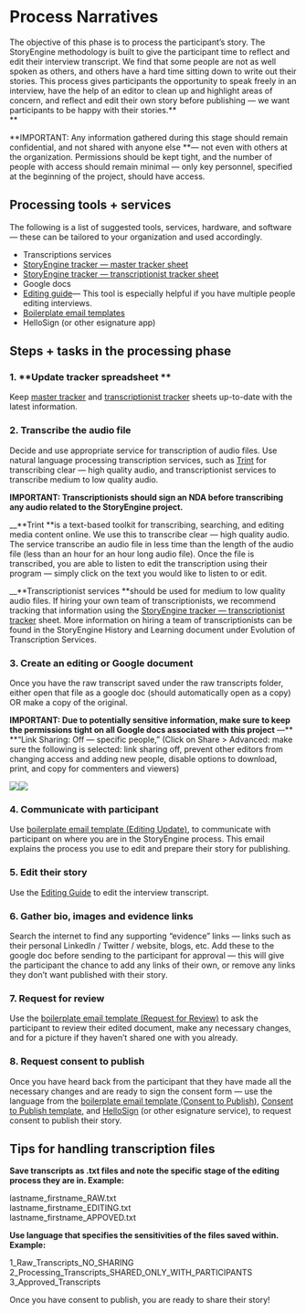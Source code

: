 # Process Narratives

The objective of this phase is to process the participant’s story. The StoryEngine methodology is built to give the participant time to reflect and edit their interview transcript. We find that some people are not as well spoken as others, and others have a hard time sitting down to write out their stories. This process gives participants the opportunity to speak freely in an interview, have the help of an editor to clean up and highlight areas of concern, and reflect and edit their own story before publishing — we want participants to be happy with their stories.**                        
**

**IMPORTANT: Any information gathered during this stage should remain confidential, and not shared with anyone else **— not even with others at the organization. Permissions should be kept tight, and the number of people with access should remain minimal — only key personnel, specified at the beginning of the project, should have access.

## **Processing tools + services**

The following is a list of suggested tools, services, hardware, and software — these can be tailored to your organization and used accordingly.

* Transcriptions services
* [StoryEngine tracker — master tracker sheet](https://docs.google.com/spreadsheets/d/1FVMHKgSiJJqT7Yq3QvWhvZkGJZ3M9wps5ZfSD-XN0wM/edit#gid=0&range=E:E)
* [StoryEngine tracker — transcriptionist tracker sheet](https://docs.google.com/spreadsheets/d/1FVMHKgSiJJqT7Yq3QvWhvZkGJZ3M9wps5ZfSD-XN0wM/edit#gid=1212148835&range=A:A)
* Google docs
* [Editing guide](https://docs.google.com/document/d/1U5qTrHLxjW_5B39nCKpxmiFIe6zFkE0LmFydPWoAxXA/edit?usp=sharing)— This tool is especially helpful if you have multiple people editing interviews.
* [Boilerplate email templates](https://docs.google.com/document/d/1tCx5s-6B05lSf0hqZrH2C9yr4Nh6VLrZYzhNb9SzW0I/edit?usp=sharing)
* HelloSign \(or other esignature app\)

## **Steps + tasks in the processing phase**

### 1. **Update tracker spreadsheet **

Keep [master tracker](https://docs.google.com/spreadsheets/d/1FVMHKgSiJJqT7Yq3QvWhvZkGJZ3M9wps5ZfSD-XN0wM/edit#gid=0&range=E:E) and [transcriptionist tracker](https://docs.google.com/spreadsheets/d/1FVMHKgSiJJqT7Yq3QvWhvZkGJZ3M9wps5ZfSD-XN0wM/edit#gid=1212148835&range=A:A) sheets up-to-date with the latest information.

### 2. **Transcribe the audio file**

Decide and use appropriate service for transcription of audio files. Use natural language processing transcription services, such as [Trint](https://trint.com) for transcribing clear — high quality audio, and transcriptionist services to transcribe medium to low quality audio.

**IMPORTANT: Transcriptionists should sign an NDA before transcribing any audio related to the StoryEngine project.**

\_\_**Trint **is a text-based toolkit for transcribing, searching, and editing media content online. We use this to transcribe clear — high quality audio. The service transcribe an audio file in less time than the length of the audio file \(less than an hour for an hour long audio file\). Once the file is transcribed, you are able to listen to edit the transcription using their program — simply click on the text you would like to listen to or edit.

\_\_**Transcriptionist services **should be used for medium to low quality audio files. If hiring your own team of transcriptionists, we recommend tracking that information using the [StoryEngine tracker — transcriptionist tracker](https://docs.google.com/spreadsheets/d/1FVMHKgSiJJqT7Yq3QvWhvZkGJZ3M9wps5ZfSD-XN0wM/edit#gid=1212148835&range=A:A) sheet. More information on hiring a team of transcriptionists can be found in the StoryEngine History and Learning document under Evolution of Transcription Services.

### 3. **Create an editing or Google document**

Once you have the raw transcript saved under the raw transcripts folder, either open that file as a google doc \(should automatically open as a copy\) OR make a copy of the original.

**IMPORTANT: Due to potentially sensitive information, make sure to keep the permissions tight on all Google docs associated with this project** —** **“Link Sharing: Off — specific people,” \(Click on Share &gt; Advanced: make sure the following is selected: link sharing off, prevent other editors from changing access and adding new people, disable options to download, print, and copy for commenters and viewers\)

![](https://lh4.googleusercontent.com/cwwlHYtT9_WjDxeEgXfrDRkXGvalxFNvQVK7hRLrwegmzzYIyrBhB2-s1WUGSAwF-vpo-1ui46sdzXtr7z0rxZwgs3qBz8bqFN8DUX0eEU7z-gzwofI4gMI80q0CsCmJPP5oKaap)![](https://lh6.googleusercontent.com/ytCd-RPEHpWuTyGbAQhFZj9MDr0EU5EPMLNa7nCbjcqMrw_kUSazNHyHn9neazR4qPZBRQ3ursO0LYgY1ErtoAShvBaCkUQo9HQmfwutgOFZnIdYMrjOfz_mCiKUA0QeR3iBMTld)

### 4. **Communicate with participant**

Use [boilerplate email template \(Editing Update\)](https://docs.google.com/document/d/1tCx5s-6B05lSf0hqZrH2C9yr4Nh6VLrZYzhNb9SzW0I/edit?usp=sharing), to communicate with participant on where you are in the StoryEngine process. This email explains the process you use to edit and prepare their story for publishing.

### 5. Edit their story

Use the [Editing Guide](https://docs.google.com/document/d/1U5qTrHLxjW_5B39nCKpxmiFIe6zFkE0LmFydPWoAxXA/edit?usp=sharing) to edit the interview transcript.

### 6. **Gather bio, images and evidence links**

Search the internet to find any supporting “evidence” links — links such as their personal LinkedIn / Twitter / website, blogs, etc. Add these to the google doc before sending to the participant for approval — this will give the participant the chance to add any links of their own, or remove any links they don’t want published with their story.

### 7. **Request for review**

Use the [boilerplate email template \(Request for Review\)](https://docs.google.com/document/d/1tCx5s-6B05lSf0hqZrH2C9yr4Nh6VLrZYzhNb9SzW0I/edit?usp=sharing) to ask the participant to review their edited document, make any necessary changes, and for a picture if they haven’t shared one with you already.

### 8. **Request consent to publish**

Once you have heard back from the participant that they have made all the necessary changes and are ready to sign the consent form — use the language from the [boilerplate email template \(Consent to Publish\)](https://docs.google.com/document/d/1tCx5s-6B05lSf0hqZrH2C9yr4Nh6VLrZYzhNb9SzW0I/edit?usp=sharing), [Consent to Publish template](https://drive.google.com/open?id=1YTlwbnCD3rVbRC689fUl_zWMv4X_8lyzEQZV5S8PvEE), and [HelloSign](https://www.hellosign.com/) \(or other esignature service\), to request consent to publish their story.

## **Tips for handling transcription files**

**Save transcripts as .txt files and note the specific stage of the editing process they are in. Example:**

lastname\_firstname\_RAW.txt  
lastname\_firstname\_EDITING.txt  
lastname\_firstname\_APPOVED.txt

**Use language that specifies the sensitivities of the files saved within. Example:**

1\_Raw\_Transcripts\_NO\_SHARING  
2\_Processing\_Transcripts\_SHARED\_ONLY\_WITH\_PARTICIPANTS  
3\_Approved\_Transcripts

Once you have consent to publish, you are ready to share their story!

